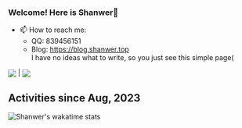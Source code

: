 ### Welcome! Here is Shanwer🌟
- 📫 How to reach me:  
  -   QQ: 839456151
  -   Blog: https://blog.shanwer.top  
I have no ideas what to write, so you just see this simple page(  

<img align="center" src="https://github-readme-stats.vercel.app/api?username=Shanwer&show_icons=true&icon_color=57cc8a&text_color=e6edf3&bg_color=242930&hide_title=true&border_color=0000&count_private=true"/> | <img align="center" src="https://github-readme-stats.vercel.app/api/top-langs/?username=Shanwer&layout=compact&border_color=0000&text_color=e6edf3&bg_color=242930"/>


<!--
**Shanwer/Shanwer** is a ✨ _special_ ✨ repository because its `README.md` (this file) appears on your GitHub profile.

Here are some ideas to get you started:

- 🔭 I’m currently working on ...
- 🌱 I’m currently learning ...
- 👯 I’m looking to collaborate on ...
- 🤔 I’m looking for help with ...
- 💬 Ask me about ...
- 📫 How to reach me: ...
- 😄 Pronouns: ...
- ⚡ Fun fact: ...
-->

## Activities since Aug, 2023  

![Shanwer's wakatime stats](https://github-readme-stats.vercel.app/api/wakatime?username=Shanwer&bg_color=242930&range=all_time&layout=compact&text_color=e6edf3&border_color=0000&hide=markdown,text,GitExclude%20file,IDEA_Module,TOML,Bash,Other,ActionScript%203,PowerShell,ObjectiveC,Objective-C,go.mod,GitIgnore%20file,textmate,Properties,Java%20Properties,PythonStub,HTTP%20Request,JSON,YAML,XML,SVG,Shell%20Script,Gradle,Groovy,CMAKE,Velocity,yarn.lock,.env%20file,Makefile,JavaScript%20Testing%20Snapshot,TSConfig,PHP,Batchfile,SCSS,CLASS)
